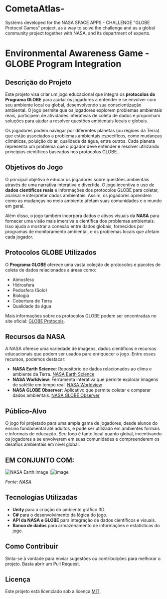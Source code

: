 # CometaAtlas-
Systems developed for the NASA SPACE APPS - CHALLENGE "GLOBE Protocol Games" project, as a way to solve the challenge and as a global community project together with NASA, and its department of experts.
# Environmental Awareness Game - GLOBE Program Integration

## Descrição do Projeto
Este projeto visa criar um jogo educacional que integra os **protocolos do Programa GLOBE** para ajudar os jogadores a entender e se envolver com seu ambiente local ou global, desenvolvendo sua conscientização ambiental. O jogo permite que os jogadores explorem problemas ambientais reais, participem de atividades interativas de coleta de dados e proponham soluções para ajudar a resolver questões ambientais locais e globais.

Os jogadores podem navegar por diferentes planetas (ou regiões da Terra) que estão associados a problemas ambientais específicos, como mudanças climáticas, poluição do ar, qualidade da água, entre outros. Cada planeta representa um problema que o jogador deve entender e resolver utilizando princípios científicos baseados nos protocolos GLOBE.

## Objetivos do Jogo
O principal objetivo é educar os jogadores sobre questões ambientais através de uma narrativa interativa e divertida. O jogo incentiva o uso de **dados científicos reais** e informações dos protocolos GLOBE para coletar, analisar e interpretar dados ambientais. Assim, os jogadores aprendem como as mudanças no meio ambiente afetam suas comunidades e o mundo em geral.

Além disso, o jogo também incorpora dados e ativos visuais da **NASA** para fornecer uma visão mais imersiva e científica dos problemas ambientais. Isso ajuda a mostrar a conexão entre dados globais, fornecidos por programas de monitoramento ambiental, e os problemas locais que afetam cada jogador.

## Protocolos GLOBE Utilizados
O **Programa GLOBE** oferece uma vasta coleção de protocolos e pacotes de coleta de dados relacionados a áreas como:
- Atmosfera
- Hidrosfera
- Pedosfera (Solo)
- Biologia
- Cobertura de Terra
- Qualidade da água

Mais informações sobre os protocolos GLOBE podem ser encontradas no site oficial: [GLOBE Protocols](https://www.globe.gov/do-globe/globe-teachers-guide/protocols).

## Recursos da NASA
A NASA oferece uma variedade de imagens, dados científicos e recursos educacionais que podem ser usados para enriquecer o jogo. Entre esses recursos, podemos destacar:
- **NASA Earth Science**: Repositório de dados relacionados ao clima e ambiente da Terra. [NASA Earth Science](https://science.nasa.gov/earth-science)
- **NASA Worldview**: Ferramenta interativa que permite explorar imagens de satélite em tempo real. [NASA Worldview](https://worldview.earthdata.nasa.gov/)
- **NASA GLOBE Observer**: Aplicativo que permite coletar e comparar dados ambientais. [NASA GLOBE Observer](https://observer.globe.gov/)

## Público-Alvo
O jogo foi projetado para uma ampla gama de jogadores, desde alunos do ensino fundamental até adultos, e pode ser utilizado em ambientes formais e informais de educação. Seu foco é tanto local quanto global, incentivando os jogadores a se envolverem em suas comunidades e compreenderem os desafios ambientais em nível global.

## EM CONJUNTO COM:
![NASA Earth Image](https://t0.gstatic.com/images?q=tbn:ANd9GcQ9u48pu-6IB2FnnYl_H-15le_g8Dkt5d5RN-VWiWIl_-dyJdaa)
(![image](https://github.com/user-attachments/assets/362b0663-d200-452f-a9ab-6a90f9fb3526)

*Fonte: [NASA](https://www.nasa.gov/image-feature/fresh-perspective-earths-limb-and-atmosphere)*

## Tecnologias Utilizadas
- **Unity** para a criação do ambiente gráfico 3D.
- **C#** para o desenvolvimento da lógica do jogo.
- **API da NASA e GLOBE** para integração de dados científicos e visuais.
- **Banco de dados** para armazenamento de informações e estatísticas do jogo.

## Como Contribuir
Sinta-se à vontade para enviar sugestões ou contribuições para melhorar o projeto. Basta abrir um Pull Request.

## Licença
Este projeto está licenciado sob a licença [MIT](LICENSE).
